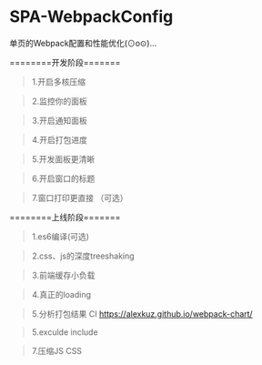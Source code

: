 # SPA-WebpackConfig

单页的Webpack配置和性能优化(⊙o⊙)…

========开发阶段=======

>1.开启多核压缩

>2.监控你的面板 

>3.开启通知面板 

>4.开启打包进度

>5.开发面板更清晰

>6.开启窗口的标题

>7.窗口打印更直接 （可选）

========上线阶段=======
>1.es6编译(可选)

>2.css、js的深度treeshaking

>3.前端缓存小负载

>4.真正的loading

>5.分析打包结果 CI       https://alexkuz.github.io/webpack-chart/

>5.exculde include

>7.压缩JS CSS 















